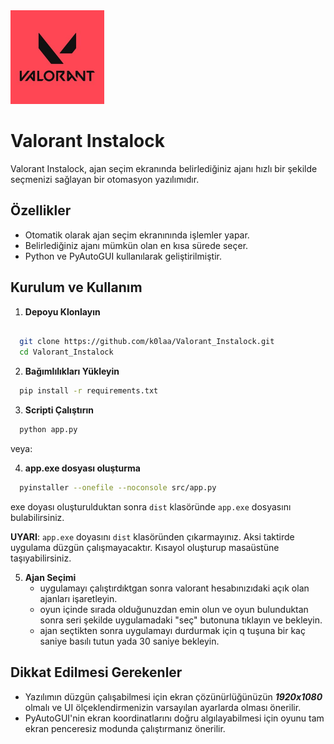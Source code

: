 <img title="" src="images\default.jpg" alt="Valorant Instalock" data-align="left" style="zoom:50%;">

# Valorant Instalock

Valorant Instalock, ajan seçim ekranında belirlediğiniz ajanı hızlı bir şekilde seçmenizi sağlayan bir otomasyon yazılımıdır.

## Özellikler

- Otomatik olarak ajan seçim ekranınında işlemler yapar.
- Belirlediğiniz ajanı mümkün olan en kısa sürede seçer.
- Python ve PyAutoGUI kullanılarak geliştirilmiştir.

## Kurulum ve Kullanım

1. **Depoyu Klonlayın**

```bash

  git clone https://github.com/k0laa/Valorant_Instalock.git
  cd Valorant_Instalock
```

2. **Bağımlılıkları Yükleyin**

```bash
  pip install -r requirements.txt
```

3. **Scripti Çalıştırın**

```bash
  python app.py
```

veya:

4. **app.exe dosyası oluşturma**

```bash
  pyinstaller --onefile --noconsole src/app.py
```

exe doyası oluşturulduktan sonra `dist` klasöründe `app.exe` dosyasını bulabilirsiniz.

**UYARI**: `app.exe` doyasını `dist` klasöründen çıkarmayınız. Aksi taktirde uygulama düzgün çalışmayacaktır. Kısayol oluşturup masaüstüne taşıyabilirsiniz.

5. **Ajan Seçimi**
   - uygulamayı çalıştırdıktgan sonra valorant hesabınızıdaki açık olan ajanları işaretleyin.
   - oyun içinde sırada olduğunuzdan emin olun ve oyun bulunduktan sonra seri şekilde uygulamadaki "seç" butonuna tıklayın ve bekleyin.
   - ajan seçtikten sonra uygulamayı durdurmak için q tuşuna bir kaç saniye basılı tutun yada 30 saniye bekleyin.

## Dikkat Edilmesi Gerekenler

- Yazılımın düzgün çalışabilmesi için ekran çözünürlüğünüzün
  ***1920x1080*** olmalı ve UI ölçeklendirmenizin varsayılan ayarlarda olması önerilir.
- PyAutoGUI'nin ekran koordinatlarını doğru algılayabilmesi için oyunu tam ekran penceresiz modunda çalıştırmanız önerilir.


